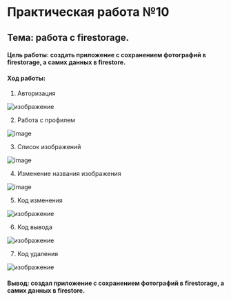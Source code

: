 # Практическая работа №10
## Тема: работа с firestorage.

#### Цель работы: создать приложение с сохранением фотографий в firestorage, а самих данных в firestore.

#### Ход работы: 

1.	Авторизация

![изображение](https://user-images.githubusercontent.com/69753376/227746035-4dee1ee9-79e4-4d3e-b697-b7b15bb09c74.png)

2.	Работа с профилем 

![image](https://user-images.githubusercontent.com/93879842/229531880-cf36c187-6474-42ee-8e57-610838bbf88c.png)

3.	Список изображений

![image](https://user-images.githubusercontent.com/93879842/229532161-f69ce5d0-4b6a-46ae-936f-e2bb26d63041.png)

4.	Изменение названия изображения

![image](https://user-images.githubusercontent.com/93879842/229532286-dccdb6ca-9dc1-40a3-9668-9b5e305ac143.png)

5.	Код изменения 

![изображение](https://user-images.githubusercontent.com/69753376/227746055-6fa75631-59e1-415d-b730-2578e747ecc0.png)

6.	Код вывода 

![изображение](https://user-images.githubusercontent.com/69753376/227746058-3427a3c3-f71d-4450-884a-9b1f4224654a.png)

7.	Код удаления

![изображение](https://user-images.githubusercontent.com/69753376/227746064-bdd41e20-c868-42cc-a874-1676ba763359.png)

#### Вывод: создал приложение с сохранением фотографий в firestorage, а самих данных в firestore.
